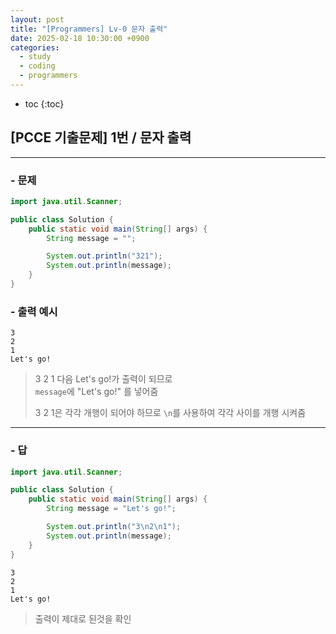 ```yaml
---
layout: post
title: "[Programmers] Lv-0 문자 출력"
date: 2025-02-18 10:30:00 +0900
categories: 
  - study
  - coding
  - programmers
---
```


* toc
{:toc}

## [PCCE 기출문제] 1번 / 문자 출력

---

### - 문제

```java
import java.util.Scanner;

public class Solution {
    public static void main(String[] args) {
        String message = "";

        System.out.println("321");
        System.out.println(message);
    }
}
```

### - 출력 예시

```
3
2
1
Let's go!
```

> 3 2 1 다음 Let's go!가 출력이 되므로  
> `message`에 "Let's go!" 를 넣어줌  
> 
> 3 2 1은 각각 개행이 되어야 하므로 `\n`를 사용하여 각각 사이를 개행 시켜줌

---

### - 답

```java
import java.util.Scanner;

public class Solution {
    public static void main(String[] args) {
        String message = "Let's go!";

        System.out.println("3\n2\n1");
        System.out.println(message);
    }
}
```
```
3
2
1
Let's go!
```

> 출력이 제대로 된것을 확인
